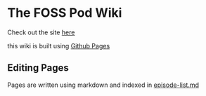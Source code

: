 # The FOSS Pod Wiki

Check out the site [here](https://fosspod.wiki)

this wiki is built using [Github Pages](https://pages.github.com)

## Editing Pages

Pages are written using markdown and indexed in [episode-list.md](episode-list.md)
